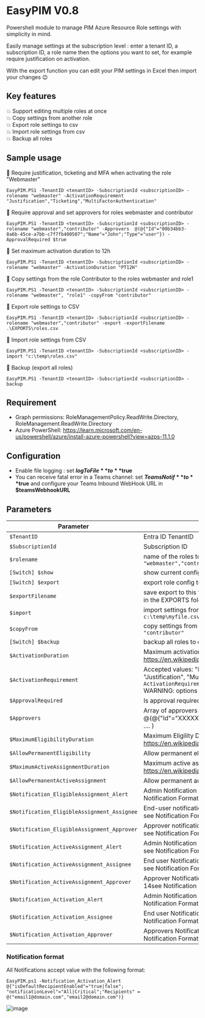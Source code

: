 # EasyPIM V0.8 
Powershell module to manage PIM Azure Resource Role settings with simplicity in mind.

Easily manage settings at the subscription level : enter a tenant ID, a subscription ID, a role name 
then the options you want to set, for example require justification on activation.

With the export function you can edit your PIM settings in Excel then import your changes :wink:

## Key features
:boom: Support editing multiple roles at once  
:boom: Copy settings from another role  
:boom: Export role settings to csv  
:boom: Import role settings from csv  
:boom: Backup all roles  

## Sample usage
:large_blue_diamond: Require justification, ticketing and MFA when activating the role "Webmaster"  
 ```pwsh
 EasyPIM.PS1 -TenantID <tenantID> -SubscriptionId <subscriptionID> -rolename "webmaster" -ActivationRequirement "Justification","Ticketing","MultiFactorAuthentication"
 ```


:large_blue_diamond: Require approval and set approvers for roles webmaster and contributor  
```pwsh
EasyPIM.PS1 -TenantID <tenantID> -SubscriptionId <subscriptionID> -rolename "webmaster","contributor" -Approvers  @(@{"Id"="00b34bb3-8a6b-45ce-a7bb-c7f7fb400507";"Name"="John";"Type"="user"}) -ApprovalRequired $true
```


:large_blue_diamond: Set maximum activation duration to 12h  
```pwsh
EasyPIM.PS1 -TenantID <tenantID> -SubscriptionId <subscriptionID> -rolename "webmaster" -ActivationDuration "PT12H"
```


:large_blue_diamond: Copy settings from the role Contributor to the roles webmaster and role1  
```pwsh
EasyPIM.PS1 -TenantID <tenantID> -SubscriptionId <subscriptionID> -rolename "webmaster", "role1" -copyFrom "contributor"
```


:large_blue_diamond: Export role settings to CSV  
```pwsh
EasyPIM.PS1 -TenantID <tenantID> -SubscriptionId <subscriptionID> -rolename "webmaster","contributor" -export -exportFilename .\EXPORTS\roles.csv
```


:large_blue_diamond: Import role settings from CSV  
```pwsh
EasyPIM.PS1 -TenantID <tenantID> -SubscriptionId <subscriptionID> -import "c:\temp\roles.csv"
```


:large_blue_diamond: Backup (export all roles)  
```pwsh
EasyPIM.PS1 -TenantID <tenantID> -SubscriptionId <subscriptionID> -backup
```

## Requirement
* Graph permissions: RoleManagementPolicy.ReadWrite.Directory, RoleManagement.ReadWrite.Directory
* Azure PowerShell: https://learn.microsoft.com/en-us/powershell/azure/install-azure-powershell?view=azps-11.1.0

## Configuration
* Enable file logging : set **$logToFile** to **$true**
* You can receive fatal error in a Teams channel: set **$TeamsNotif** to **$true** and configure  your Teams Inbound WebHook URL in **$teamsWebhookURL**

## Parameters

|Parameter|description|
|---|---|
|`$TenantID`| Entra ID TenantID|
|`$SubscriptionId`| Subscription ID|
|`$rolename`| name of the roles to update/export ex `-rolename "webmaster","contributor"`|   
|`[Switch] $show`|  show current config only, no change made|
|`[Switch] $export`| export role config to csv|
|`$exportFilename`| save export to this file, if not specified it will create a new file in the EXPORTS folder with curent timestamp|
|`$import`| import settings from this csv file ex `-import c:\temp\myfile.csv`|
|`$copyFrom`| copy settings from this role name ex `-copyFrom "contributor"`|  
|`[Switch] $backup`| backup all roles to csv |
|`$ActivationDuration`| Maximum activation duration (Duration ref https://en.wikipedia.org/wiki/ISO_8601#Durations)|
|`$ActivationRequirement `| Accepted values: "None" or one or more options from "Justification", "MultiFactorAuthentication", "Ticketing" ex `-ActivationRequirement "justification","Ticketing"` WARNING: options are CASE SENSITIVE!|
|`$ApprovalRequired`| Is approval required to activate a role? ($true/$false)|
|`$Approvers`| Array of approvers in the format: @(@{"Id"="XXXXXX";"Name"="John":"Type"="user/group"}, .... )|
|`$MaximumEligibilityDuration`| Maximum Eligility Duration (ref https://en.wikipedia.org/wiki/ISO_8601#Durations)|
|`$AllowPermanentEligibility`| Allow permanent eligibility? ($true/$false)| 
|`$MaximumActiveAssignmentDuration`| Maximum active assignment duration (# Duration )ref https://en.wikipedia.org/wiki/ISO_8601#Durations)|
|`$AllowPermanentActiveAssignment`| Allow permanent active assignement? ($true|$false)|
|`$Notification_EligibleAssignment_Alert`| Admin Notification when eligible role is assigned, rule 9 see Notification Format|   
|`$Notification_EligibleAssignment_Assignee`| End-user notification when eligible role is assigned, rule 10 see Notification Format|  
|`$Notification_EligibleAssignment_Approver`| Approver notification when eligible role is assigned, rule 11 see Notification Format|
|`$Notification_ActiveAssignment_Alert`| Admin Notification when an active role is assigned, rule 12 see Notification Format|
|`$Notification_ActiveAssignment_Assignee`| End user Notification when an active role is assigned, rule 13 see Notification Format|
|`$Notification_ActiveAssignment_Approver`| Approver Notification when an active role is assigned, rule 14see Notification Format|
|`$Notification_Activation_Alert`| Admin Notification when a role is activated, rule 15 see Notification Format|
|`$Notification_Activation_Assignee`| End user Notification when a role is activated, rule 16 see Notification Format|
|`$Notification_Activation_Approver`| Approvers Notification when a role is activated, rule 17 see Notification Format|



### Notification format
All Notifications accept value with the following format:
```pwsh
EasyPIM.ps1 -Notification_Activation_Alert @{"isDefaultRecipientEnabled"="true|false"; "notificationLevel"="All|Critical";"Recipients" = @("email1@domain.com","email2@domain.com")} 
```
![image](https://github.com/kayasax/EasyPIM/assets/1241767/5da187a5-a51b-48d0-ba80-dad0fc73bfaf)

